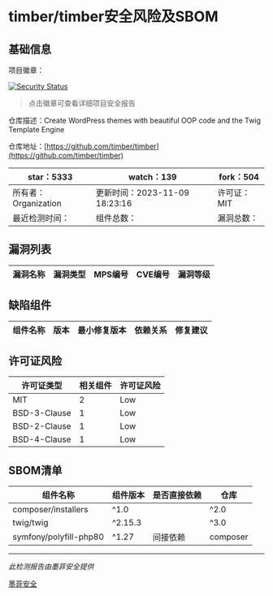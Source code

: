 # timber/timber安全风险及SBOM

## 基础信息

项目徽章：

[![Security Status](https://www.murphysec.com/platform3/v31/badge/1723412025474244608.svg)](https://www.murphysec.com/console/report/1712904341496315904/1723412025474244608)

> 点击徽章可查看详细项目安全报告

仓库描述：Create WordPress themes with beautiful OOP code and the Twig Template Engine

仓库地址：[https://github.com/timber/timber](https://github.com/timber/timber)

| star：5333 | watch：139 | fork：504 |
| ----------- | -------------- | ------------ |
| 所有者：Organization | 更新时间：2023-11-09 18:23:16 | 许可证：MIT |
| 最近检测时间： | 组件总数： | 漏洞总数： |




## 漏洞列表

| 漏洞名称 | 漏洞类型 | MPS编号 | CVE编号 | 漏洞等级 |
| ------- | ------ | ------- | ------ | ----- |





## 缺陷组件

| 组件名称 | 版本 | 最小修复版本 | 依赖关系 | 修复建议 |
| -------- | ---- | ------------ | -------- | -------- |





## 许可证风险

| 许可证类型 | 相关组件 | 许可证风险 |
| ---------- | -------- | ---------- |
|MIT|2|Low|
|BSD-3-Clause|1|Low|
|BSD-2-Clause|1|Low|
|BSD-4-Clause|1|Low|




## SBOM清单

| 组件名称 | 组件版本 | 是否直接依赖 | 仓库 |
| -------- | -------- | ------------ | ---- |
|composer/installers|^1.0 || ^2.0|间接依赖|composer|
|twig/twig|^2.15.3 || ^3.0|间接依赖|composer|
|symfony/polyfill-php80|^1.27|间接依赖|composer|


------

*此检测报告由墨菲安全提供*

[墨菲安全](www.murphysec.com)